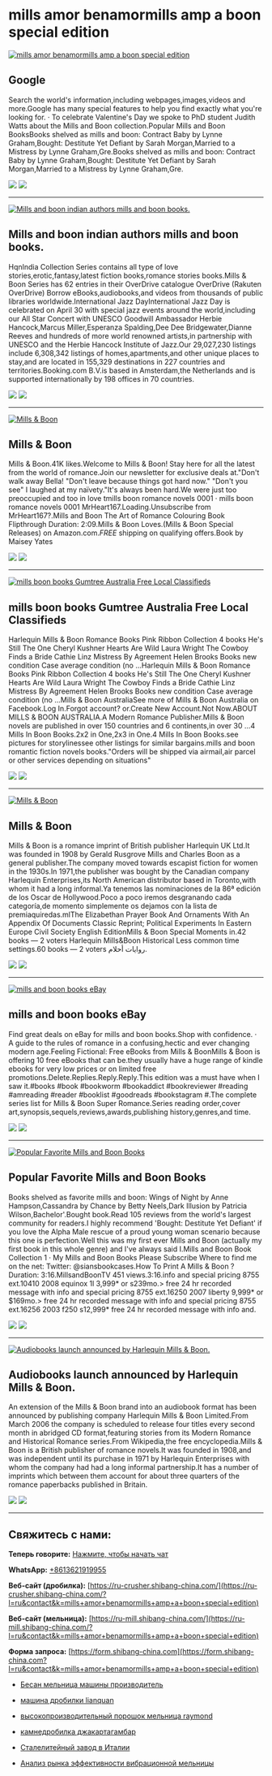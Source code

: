 # mills amor benamormills amp a boon special edition

<a href="https://swt.shibang-china.com/?l=ru&img&k=mills+amor+benamormills+amp+a+boon+special+edition" target="_blank">![mills amor benamormills amp a boon special edition](http://static.shibang-china.com/all-800x300/627.jpg)</a>

## Google
Search the world's information,including webpages,images,videos and more.Google has many special features to help you find exactly what you're looking for.&nbsp;&#0183;&#32;To celebrate Valentine's Day we spoke to PhD student Judith Watts about the Mills and Boon collection.Popular Mills and Boon BooksBooks shelved as mills and boon: Contract Baby by Lynne Graham,Bought: Destitute Yet Defiant by Sarah Morgan,Married to a Mistress by Lynne Graham,Gre.Books shelved as mills and boon: Contract Baby by Lynne Graham,Bought: Destitute Yet Defiant by Sarah Morgan,Married to a Mistress by Lynne Graham,Gre.


<a href="https://whatsapp.shibangsoft.com/WhatsApp.php" target="_blank" title="WhatsApp">![](http://static.shibang-china.com/icon/whatsapp.png)</a> <a href="https://swt.shibang-china.com/?l=ru&icon&k=mills+amor+benamormills+amp+a+boon+special+edition" target="_blank">![](http://static.shibang-china.com/icon/chat-ru.png)</a>

---

<a href="https://swt.shibang-china.com/?l=ru&img&k=mills+amor+benamormills+amp+a+boon+special+edition" target="_blank">![Mills and boon indian authors mills and boon books.](http://static.shibang-china.com/all-800x300/1046.jpg)</a>

## Mills and boon indian authors mills and boon books.
HqnIndia Collection Series contains all type of love stories,erotic,fantasy,latest fiction books,romance stories books.Mills &amp; Boon Series has 62 entries in their OverDrive catalogue OverDrive (Rakuten OverDrive) Borrow eBooks,audiobooks,and videos from thousands of public libraries worldwide.International Jazz DayInternational Jazz Day is celebrated on April 30 with special jazz events around the world,including our All Star Concert with UNESCO Goodwill Ambassador Herbie Hancock,Marcus Miller,Esperanza Spalding,Dee Dee Bridgewater,Dianne Reeves and hundreds of more world renowned artists,in partnership with UNESCO and the Herbie Hancock Institute of Jazz.Our 29,027,230 listings include 6,308,342 listings of homes,apartments,and other unique places to stay,and are located in 155,329 destinations in 227 countries and territories.Booking.com B.V.is based in Amsterdam,the Netherlands and is supported internationally by 198 offices in 70 countries.


<a href="https://whatsapp.shibangsoft.com/WhatsApp.php" target="_blank" title="WhatsApp">![](http://static.shibang-china.com/icon/whatsapp.png)</a> <a href="https://swt.shibang-china.com/?l=ru&icon&k=mills+amor+benamormills+amp+a+boon+special+edition" target="_blank">![](http://static.shibang-china.com/icon/chat-ru.png)</a>

---

<a href="https://swt.shibang-china.com/?l=ru&img&k=mills+amor+benamormills+amp+a+boon+special+edition" target="_blank">![Mills &amp; Boon](http://static.shibang-china.com/all-800x300/240.jpg)</a>

## Mills &amp; Boon
Mills &amp; Boon.41K likes.Welcome to Mills &amp; Boon! Stay here for all the latest from the world of romance.Join our newsletter for exclusive deals at.&quot;Don't walk away Bella! &quot;Don't leave because things got hard now.&quot; &quot;Don't you see&quot; I laughed at my na&#239;vety.&quot;It's always been hard.We were just too preoccupied and too in love tmills boon romance novels 0001&nbsp;&#0183;&#32;mills boon romance novels 0001 MrHeart167.Loading.Unsubscribe from MrHeart167?.Mills and Boon The Art of Romance Colouring Book Flipthrough Duration: 2:09.Mills &amp; Boon Loves.(Mills &amp; Boon Special Releases) on Amazon.com.*FREE* shipping on qualifying offers.Book by Maisey Yates


<a href="https://whatsapp.shibangsoft.com/WhatsApp.php" target="_blank" title="WhatsApp">![](http://static.shibang-china.com/icon/whatsapp.png)</a> <a href="https://swt.shibang-china.com/?l=ru&icon&k=mills+amor+benamormills+amp+a+boon+special+edition" target="_blank">![](http://static.shibang-china.com/icon/chat-ru.png)</a>

---

<a href="https://swt.shibang-china.com/?l=ru&img&k=mills+amor+benamormills+amp+a+boon+special+edition" target="_blank">![mills boon books Gumtree Australia Free Local Classifieds](http://static.shibang-china.com/all-800x300/1257.jpg)</a>

## mills boon books Gumtree Australia Free Local Classifieds
Harlequin Mills &amp; Boon Romance Books Pink Ribbon Collection 4 books He's Still The One Cheryl Kushner Hearts Are Wild Laura Wright The Cowboy Finds a Bride Cathie Linz Mistress By Agreement Helen Brooks Books new condition Case average condition (no …Harlequin Mills &amp; Boon Romance Books Pink Ribbon Collection 4 books He's Still The One Cheryl Kushner Hearts Are Wild Laura Wright The Cowboy Finds a Bride Cathie Linz Mistress By Agreement Helen Brooks Books new condition Case average condition (no …Mills &amp; Boon AustraliaSee more of Mills &amp; Boon Australia on Facebook.Log In.Forgot account? or.Create New Account.Not Now.ABOUT MILLS &amp; BOON AUSTRALIA.A Modern Romance Publisher.Mills &amp; Boon novels are published in over 150 countries and 6 continents,in over 30 …4 Mills In Boon Books.2x2 in One,2x3 in One.4 Mills In Boon Books.see pictures for storylinessee other listings for similar bargains.mills and boon romantic fiction novels books.&quot;Orders will be shipped via airmail,air parcel or other services depending on situations&quot;


<a href="https://whatsapp.shibangsoft.com/WhatsApp.php" target="_blank" title="WhatsApp">![](http://static.shibang-china.com/icon/whatsapp.png)</a> <a href="https://swt.shibang-china.com/?l=ru&icon&k=mills+amor+benamormills+amp+a+boon+special+edition" target="_blank">![](http://static.shibang-china.com/icon/chat-ru.png)</a>

---

<a href="https://swt.shibang-china.com/?l=ru&img&k=mills+amor+benamormills+amp+a+boon+special+edition" target="_blank">![Mills &amp; Boon](http://static.shibang-china.com/all-800x300/407.jpg)</a>

## Mills &amp; Boon
Mills &amp; Boon is a romance imprint of British publisher Harlequin UK Ltd.It was founded in 1908 by Gerald Rusgrove Mills and Charles Boon as a general publisher.The company moved towards escapist fiction for women in the 1930s.In 1971,the publisher was bought by the Canadian company Harlequin Enterprises,its North American distributor based in Toronto,with whom it had a long informal.Ya tenemos las nominaciones de la 86&#170; edici&#243;n de los Oscar de Hollywood.Poco a poco iremos desgranando cada categor&#237;a,de momento simplemente os dejamos con la lista de premiaquiredas.mlThe Elizabethan Prayer Book And Ornaments With An Appendix Of Documents Classic Reprint; Political Experiments In Eastern Europe Civil Society English EditionMills &amp; Boon Special Moments in.42 books — 2 voters Harlequin Mills&amp;Boon Historical Less common time settings.60 books — 2 voters روايات أحلام.


<a href="https://whatsapp.shibangsoft.com/WhatsApp.php" target="_blank" title="WhatsApp">![](http://static.shibang-china.com/icon/whatsapp.png)</a> <a href="https://swt.shibang-china.com/?l=ru&icon&k=mills+amor+benamormills+amp+a+boon+special+edition" target="_blank">![](http://static.shibang-china.com/icon/chat-ru.png)</a>

---

<a href="https://swt.shibang-china.com/?l=ru&img&k=mills+amor+benamormills+amp+a+boon+special+edition" target="_blank">![mills and boon books eBay](http://static.shibang-china.com/all-800x300/1507.jpg)</a>

## mills and boon books eBay
Find great deals on eBay for mills and boon books.Shop with confidence.&nbsp;&#0183;&#32;A guide to the rules of romance in a confusing,hectic and ever changing modern age.Feeling Fictional: Free eBooks from Mills &amp; BoonMills &amp; Boon is offering 10 free eBooks that can be.they usually have a huge range of kindle ebooks for very low prices or on limited free promotions.Delete.Replies.Reply.Reply.This edition was a must have when I saw it.#books #book #bookworm #bookaddict #bookreviewer #reading #amreading #reader #booklist #goodreads #bookstagram #.The complete series list for Mills &amp; Boon Super Romance.Series reading order,cover art,synopsis,sequels,reviews,awards,publishing history,genres,and time.


<a href="https://whatsapp.shibangsoft.com/WhatsApp.php" target="_blank" title="WhatsApp">![](http://static.shibang-china.com/icon/whatsapp.png)</a> <a href="https://swt.shibang-china.com/?l=ru&icon&k=mills+amor+benamormills+amp+a+boon+special+edition" target="_blank">![](http://static.shibang-china.com/icon/chat-ru.png)</a>

---

<a href="https://swt.shibang-china.com/?l=ru&img&k=mills+amor+benamormills+amp+a+boon+special+edition" target="_blank">![Popular Favorite Mills and Boon Books](http://static.shibang-china.com/all-800x300/538.jpg)</a>

## Popular Favorite Mills and Boon Books
Books shelved as favorite mills and boon: Wings of Night by Anne Hampson,Cassandra by Chance by Betty Neels,Dark Illusion by Patricia Wilson,Bachelor'.Bought book.Read 105 reviews from the world's largest community for readers.I highly recommend 'Bought: Destitute Yet Defiant' if you love the Alpha Male rescue of a proud young woman scenario because this one is perfection.Well this was my first ever Mills and Boon (actually my first book in this whole genre) and I've always said I.Mills and Boon Book Collection 1&nbsp;&#0183;&#32;My Mills and Boon Books Please Subscribe Where to find me on the net: Twitter: @siansbookcases.How To Print A Mills &amp; Boon ? Duration: 3:16.MillsandBoonTV 451 views.3:16.info and special pricing 8755 ext.10410 2008 equinox 1l 3,999* or s239mo.&gt; free 24 hr recorded message with info and special pricing 8755 ext.16250 2007 liberty 9,999* or $169mo.&gt; free 24 hr recorded message with info and special pricing 8755 ext.16256 2003 f250 s12,999* free 24 hr recorded message with info and.


<a href="https://whatsapp.shibangsoft.com/WhatsApp.php" target="_blank" title="WhatsApp">![](http://static.shibang-china.com/icon/whatsapp.png)</a> <a href="https://swt.shibang-china.com/?l=ru&icon&k=mills+amor+benamormills+amp+a+boon+special+edition" target="_blank">![](http://static.shibang-china.com/icon/chat-ru.png)</a>

---

<a href="https://swt.shibang-china.com/?l=ru&img&k=mills+amor+benamormills+amp+a+boon+special+edition" target="_blank">![Audiobooks launch announced by Harlequin Mills &amp; Boon.](http://static.shibang-china.com/all-800x300/942.jpg)</a>

## Audiobooks launch announced by Harlequin Mills &amp; Boon.
An extension of the Mills &amp; Boon brand into an audiobook format has been announced by publishing company Harlequin Mills &amp; Boon Limited.From March 2006 the company is scheduled to release four titles every second month in abridged CD format,featuring stories from its Modern Romance and Historical Romance series.From Wikipedia,the free encyclopedia.Mills &amp; Boon is a British publisher of romance novels.It was founded in 1908,and was independent until its purchase in 1971 by Harlequin Enterprises with whom the company had had a long informal partnership.It has a number of imprints which between them account for about three quarters of the romance paperbacks published in Britain.

<a href="https://whatsapp.shibangsoft.com/WhatsApp.php" target="_blank" title="WhatsApp">![](http://static.shibang-china.com/icon/whatsapp.png)</a> <a href="https://swt.shibang-china.com/?l=ru&icon&k=mills+amor+benamormills+amp+a+boon+special+edition" target="_blank">![](http://static.shibang-china.com/icon/chat-ru.png)</a>

---
## Свяжитесь с нами:

**Теперь говорите:** [Нажмите, чтобы начать чат](https://swt.shibang-china.com?l=ru&contact&k=mills+amor+benamormills+amp+a+boon+special+edition)

**WhatsApp:**  [+8613621919955](https://whatsapp.shibangsoft.com/WhatsApp.php)

**Веб-сайт (дробилка):** [https://ru-crusher.shibang-china.com/](https://ru-crusher.shibang-china.com/?l=ru&contact&k=mills+amor+benamormills+amp+a+boon+special+edition)

**Веб-сайт (мельница):** [https://ru-mill.shibang-china.com/](https://ru-mill.shibang-china.com/?l=ru&contact&k=mills+amor+benamormills+amp+a+boon+special+edition)

**Форма запроса:** [https://form.shibang-china.com](https://form.shibang-china.com?l=ru&contact&k=mills+amor+benamormills+amp+a+boon+special+edition)

* [Бесан мельница машины производитель](../124/%D0%91%D0%B5%D1%81%D0%B0%D0%BD%20%D0%BC%D0%B5%D0%BB%D1%8C%D0%BD%D0%B8%D1%86%D0%B0%20%D0%BC%D0%B0%D1%88%D0%B8%D0%BD%D1%8B%20%D0%BF%D1%80%D0%BE%D0%B8%D0%B7%D0%B2%D0%BE%D0%B4%D0%B8%D1%82%D0%B5%D0%BB%D1%8C.md)

* [машина дробилки lianquan](../122/%D0%BC%D0%B0%D1%88%D0%B8%D0%BD%D0%B0%20%D0%B4%D1%80%D0%BE%D0%B1%D0%B8%D0%BB%D0%BA%D0%B8%20lianquan.md)

* [высокопроизводительный порошок мельница raymond](../124/%D0%B2%D1%8B%D1%81%D0%BE%D0%BA%D0%BE%D0%BF%D1%80%D0%BE%D0%B8%D0%B7%D0%B2%D0%BE%D0%B4%D0%B8%D1%82%D0%B5%D0%BB%D1%8C%D0%BD%D1%8B%D0%B9%20%D0%BF%D0%BE%D1%80%D0%BE%D1%88%D0%BE%D0%BA%20%D0%BC%D0%B5%D0%BB%D1%8C%D0%BD%D0%B8%D1%86%D0%B0%20raymond.md)

* [камнедробилка джакартагамбар](../124/%D0%BA%D0%B0%D0%BC%D0%BD%D0%B5%D0%B4%D1%80%D0%BE%D0%B1%D0%B8%D0%BB%D0%BA%D0%B0%20%D0%B4%D0%B6%D0%B0%D0%BA%D0%B0%D1%80%D1%82%D0%B0%D0%B3%D0%B0%D0%BC%D0%B1%D0%B0%D1%80.md)

* [Сталелитейный завод в Италии](../122/%D0%A1%D1%82%D0%B0%D0%BB%D0%B5%D0%BB%D0%B8%D1%82%D0%B5%D0%B9%D0%BD%D1%8B%D0%B9%20%D0%B7%D0%B0%D0%B2%D0%BE%D0%B4%20%D0%B2%20%D0%98%D1%82%D0%B0%D0%BB%D0%B8%D0%B8.md)

* [Анализ рынка эффективности вибрационной мельницы](../121/%D0%90%D0%BD%D0%B0%D0%BB%D0%B8%D0%B7%20%D1%80%D1%8B%D0%BD%D0%BA%D0%B0%20%D1%8D%D1%84%D1%84%D0%B5%D0%BA%D1%82%D0%B8%D0%B2%D0%BD%D0%BE%D1%81%D1%82%D0%B8%20%D0%B2%D0%B8%D0%B1%D1%80%D0%B0%D1%86%D0%B8%D0%BE%D0%BD%D0%BD%D0%BE%D0%B9%20%D0%BC%D0%B5%D0%BB%D1%8C%D0%BD%D0%B8%D1%86%D1%8B.md)